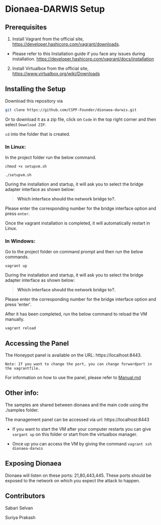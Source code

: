 # Dionaea-DARWIS Setup

## Prerequisites

1. Install Vagrant from the official site, https://developer.hashicorp.com/vagrant/downloads. 

- Please refer to this Installation guide if you face any issues during installation. https://developer.hashicorp.com/vagrant/docs/installation

2. Install Virtualbox from the official site, https://www.virtualbox.org/wiki/Downloads

## Installing the Setup

Download this repository via

```bash
git clone https://github.com/CSPF-Founder/dionaea-darwis.git
```
Or to download it as a zip file, click on `Code` in the top right corner and then select `Download ZIP`.

`cd` into the folder that is created.

### In Linux:

In the project folder run the below command.

```
chmod +x setupvm.sh

./setupvm.sh
```
During the installation and startup, it will ask you to select the bridge adapter interface as shown below:

> **Which interface should the network bridge to?.**

Please enter the corresponding number for the bridge interface option and press `enter`.

Once the vagrant installation is completed, it will automatically restart in Linux. 

### In Windows:

Go to the project folder on command prompt and then run the below commands.

```
vagrant up
```

During the installation and startup, it will ask you to select the bridge adapter interface as shown below:

> **Which interface should the network bridge to?.**

Please enter the corresponding number for the bridge interface option and press 'enter'.

After it has been completed, run the below command to reload the VM manually.

```
vagrant reload
```

## Accessing the Panel

The Honeypot panel is available on the URL: https://localhost:8443.

```
Note: If you want to change the port, you can change forwardport in the vagrantfile.
```

For information on how to use the panel, please refer to [Manual.md](Manual.md)

## Other info:

The samples are shared between dionaea and the main code using the ./samples folder.

The management panel can be accessed via url: https://localhost:8443

- If you want to start the VM after your computer restarts you can give `vargant up` on this folder or start from the virtualbox manager. 

- Once up you can access the VM by giving the command `vagrant ssh dionaea-darwis`


## Exposing Dionaea

Dionaea will listen on these ports: 21,80,443,445. These ports should be exposed to the network on which you expect the attack to happen.


## Contributors

Sabari Selvan

Suriya Prakash

